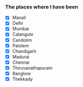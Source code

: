  ### The places where I have been

- [x] Manali
- [x] Delhi
- [x] Mumbai
- [x] Calangute
- [x] Candolim
- [x] Palolem
- [x] Chandigarh
- [x] Madurai
- [x] Chennai
- [x] Thiruvanathapuram
- [x] Banglore
- [x] Thekkady
